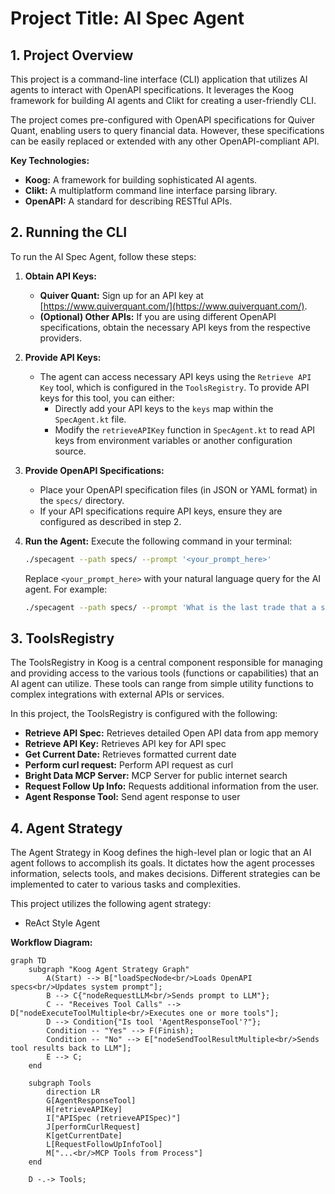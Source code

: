 # Project Title: AI Spec Agent

## 1. Project Overview

This project is a command-line interface (CLI) application that utilizes AI agents to interact with OpenAPI specifications. It leverages the Koog framework for building AI agents and Clikt for creating a user-friendly CLI.

The project comes pre-configured with OpenAPI specifications for Quiver Quant, enabling users to query financial data. However, these specifications can be easily replaced or extended with any other OpenAPI-compliant API.

**Key Technologies:**

*   **Koog:** A framework for building sophisticated AI agents.
*   **Clikt:** A multiplatform command line interface parsing library.
*   **OpenAPI:** A standard for describing RESTful APIs.

## 2. Running the CLI

To run the AI Spec Agent, follow these steps:

1.  **Obtain API Keys:**
    *   **Quiver Quant:** Sign up for an API key at [https://www.quiverquant.com/](https://www.quiverquant.com/).
    *   **(Optional) Other APIs:** If you are using different OpenAPI specifications, obtain the necessary API keys from the respective providers.

2.  **Provide API Keys:**
    *   The agent can access necessary API keys using the `Retrieve API Key` tool, which is configured in the `ToolsRegistry`. To provide API keys for this tool, you can either:
        *   Directly add your API keys to the `keys` map within the `SpecAgent.kt` file.
        *   Modify the `retrieveAPIKey` function in `SpecAgent.kt` to read API keys from environment variables or another configuration source.

3.  **Provide OpenAPI Specifications:**
    *   Place your OpenAPI specification files (in JSON or YAML format) in the `specs/` directory.
    *   If your API specifications require API keys, ensure they are configured as described in step 2.

4.  **Run the Agent:**
    Execute the following command in your terminal:

    ```bash
    ./specagent --path specs/ --prompt '<your_prompt_here>'
    ```

    Replace `<your_prompt_here>` with your natural language query for the AI agent. For example:

    ```bash
    ./specagent --path specs/ --prompt 'What is the last trade that a senator made? What is the ticker symbol? And what is it currently trading at?'
    ```

## 3. ToolsRegistry

The ToolsRegistry in Koog is a central component responsible for managing and providing access to the various tools (functions or capabilities) that an AI agent can utilize. These tools can range from simple utility functions to complex integrations with external APIs or services.

In this project, the ToolsRegistry is configured with the following:

*   **Retrieve API Spec:** Retrieves detailed Open API data from app memory
*   **Retrieve API Key:** Retrieves API key for API spec
*   **Get Current Date:** Retrieves formatted current date
*   **Perform curl request:** Perform API request as curl
*   **Bright Data MCP Server:** MCP Server for public internet search
*   **Request Follow Up Info:** Requests additional information from the user.
*   **Agent Response Tool:** Send agent response to user

## 4. Agent Strategy

The Agent Strategy in Koog defines the high-level plan or logic that an AI agent follows to accomplish its goals. It dictates how the agent processes information, selects tools, and makes decisions. Different strategies can be implemented to cater to various tasks and complexities.

This project utilizes the following agent strategy:

*  ReAct Style Agent

**Workflow Diagram:**
```mermaid
graph TD
    subgraph "Koog Agent Strategy Graph"
        A(Start) --> B["loadSpecNode<br/>Loads OpenAPI specs<br/>Updates system prompt"];
        B --> C{"nodeRequestLLM<br/>Sends prompt to LLM"};
        C -- "Receives Tool Calls" --> D["nodeExecuteToolMultiple<br/>Executes one or more tools"];
        D --> Condition{"Is tool 'AgentResponseTool'?"};
        Condition -- "Yes" --> F(Finish);
        Condition -- "No" --> E["nodeSendToolResultMultiple<br/>Sends tool results back to LLM"];
        E --> C;
    end

    subgraph Tools
        direction LR
        G[AgentResponseTool]
        H[retrieveAPIKey]
        I["APISpec (retrieveAPISpec)"]
        J[performCurlRequest]
        K[getCurrentDate]
        L[RequestFollowUpInfoTool]
        M["...<br/>MCP Tools from Process"]
    end

    D -.-> Tools;

```
